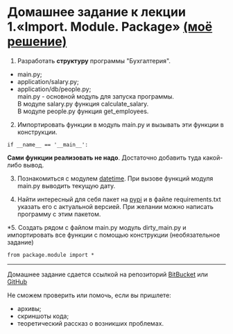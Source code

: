 # Домашнее задание к лекции 1.«Import. Module. Package» <a href="https://github.com/RavenRVS/ADPY_HW1/find/master">(моё решение) </a>

1. Разработать **структуру** программы "Бухгалтерия". 
- main.py;  
- application/salary.py;  
- application/db/people.py;    
main.py - основной модуль для запуска программы.  
В модуле salary.py функция calculate_salary.  
В модуле people.py функция get_employees.  

2. Импортировать функции в модуль main.py и вызывать эти функции в конструкции.
```
if __name__ == '__main__':
```
**Сами функции реализовать не надо**. Достаточно добавить туда какой-либо вывод.

3. Познакомиться с модулем [datetime](https://pythonworld.ru/moduli/modul-datetime.html). 
При вызове функций модуля main.py выводить текущую дату.

4. Найти интересный для себя пакет на [pypi](https://pypi.org/) и в файле requirements.txt указать его с актуальной версией. При желании можно написать программу с этим пакетом.

\*5. Создать рядом с файлом main.py модуль dirty_main.py и импортировать все функции с помощью
конструкции (необязательное задание)
```
from package.module import *
```

---
Домашнее задание сдается ссылкой на репозиторий [BitBucket](https://bitbucket.org/) или [GitHub](https://github.com/)

Не сможем проверить или помочь, если вы пришлете:
* архивы;
* скриншоты кода;
* теоретический рассказ о возникших проблемах.    
